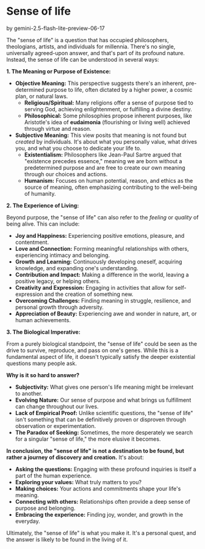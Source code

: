 # Sense of life
by gemini-2.5-flash-lite-preview-06-17

The "sense of life" is a question that has occupied philosophers, theologians, artists, and individuals for millennia. There's no single, universally agreed-upon answer, and that's part of its profound nature. Instead, the sense of life can be understood in several ways:

**1. The Meaning or Purpose of Existence:**

*   **Objective Meaning:** This perspective suggests there's an inherent, pre-determined purpose to life, often dictated by a higher power, a cosmic plan, or natural laws.
    *   **Religious/Spiritual:** Many religions offer a sense of purpose tied to serving God, achieving enlightenment, or fulfilling a divine destiny.
    *   **Philosophical:** Some philosophies propose inherent purposes, like Aristotle's idea of **eudaimonia** (flourishing or living well) achieved through virtue and reason.
*   **Subjective Meaning:** This view posits that meaning is not found but *created* by individuals. It's about what you personally value, what drives you, and what you choose to dedicate your life to.
    *   **Existentialism:** Philosophers like Jean-Paul Sartre argued that "existence precedes essence," meaning we are born without a predetermined purpose and are free to create our own meaning through our choices and actions.
    *   **Humanism:** Focuses on human potential, reason, and ethics as the source of meaning, often emphasizing contributing to the well-being of humanity.

**2. The Experience of Living:**

Beyond purpose, the "sense of life" can also refer to the *feeling* or *quality* of being alive. This can include:

*   **Joy and Happiness:** Experiencing positive emotions, pleasure, and contentment.
*   **Love and Connection:** Forming meaningful relationships with others, experiencing intimacy and belonging.
*   **Growth and Learning:** Continuously developing oneself, acquiring knowledge, and expanding one's understanding.
*   **Contribution and Impact:** Making a difference in the world, leaving a positive legacy, or helping others.
*   **Creativity and Expression:** Engaging in activities that allow for self-expression and the creation of something new.
*   **Overcoming Challenges:** Finding meaning in struggle, resilience, and personal growth through adversity.
*   **Appreciation of Beauty:** Experiencing awe and wonder in nature, art, or human achievements.

**3. The Biological Imperative:**

From a purely biological standpoint, the "sense of life" could be seen as the drive to survive, reproduce, and pass on one's genes. While this is a fundamental aspect of life, it doesn't typically satisfy the deeper existential questions many people ask.

**Why is it so hard to answer?**

*   **Subjectivity:** What gives one person's life meaning might be irrelevant to another.
*   **Evolving Nature:** Our sense of purpose and what brings us fulfillment can change throughout our lives.
*   **Lack of Empirical Proof:** Unlike scientific questions, the "sense of life" isn't something that can be definitively proven or disproven through observation or experimentation.
*   **The Paradox of Seeking:** Sometimes, the more desperately we search for a singular "sense of life," the more elusive it becomes.

**In conclusion, the "sense of life" is not a destination to be found, but rather a journey of discovery and creation.** It's about:

*   **Asking the questions:** Engaging with these profound inquiries is itself a part of the human experience.
*   **Exploring your values:** What truly matters to you?
*   **Making choices:** Your actions and commitments shape your life's meaning.
*   **Connecting with others:** Relationships often provide a deep sense of purpose and belonging.
*   **Embracing the experience:** Finding joy, wonder, and growth in the everyday.

Ultimately, the "sense of life" is what you make it. It's a personal quest, and the answer is likely to be found in the living of it.
